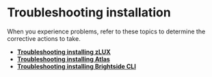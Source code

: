 # Troubleshooting installation

When you experience problems, refer to these topics to determine the corrective actions to take.

-   **[Troubleshooting installing zLUX](topics/mvd-troubleshoot.md)**
-   **[Troubleshooting installing Atlas](../topics/atlas-troubleshoot.md)**  
-   **[Troubleshooting installing Brightside CLI](cli-troubleshootinginstallingcli.md)**  
